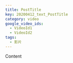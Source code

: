 ```yaml
---
title: PostTitle
key: 20200412_text_PostTitle
category: video
google_video_ids:
  - VideoId1
  - VideoId2
tags:
  - 影片
---
```


Content
